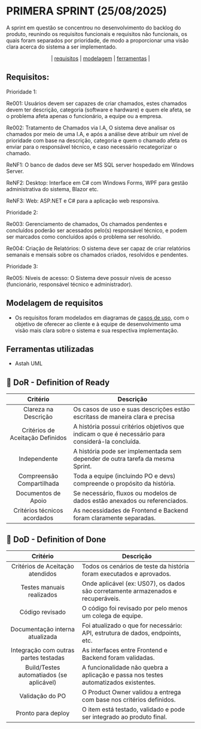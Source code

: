 # PRIMERA SPRINT (25/08/2025)

A sprint em questão se concentrou no desenvolvimento do backlog do produto, reunindo os requisitos funcionais e requisitos não funcionais, os quais foram separados por prioridade, de modo a proporcionar uma visão clara acerca do sistema a ser implementado. 

<p align = "center">
  | <a href="requisitos">requisitos</a> |
  <a href="modelagem">modelagem</a> |
  <a href="ferramentas">ferramentas</a> |
</p>

## Requisitos: 
<a id = "requisitos"></a>

Prioridade 1:

Re001: Usuários devem ser capazes de criar chamados, estes chamados devem ter descrição, categoria (software e hardware) e quem ele afeta, se o problema afeta apenas o funcionário, a equipe ou a empresa.

Re002: Tratamento de Chamados via I.A, O sistema deve analisar os chamados por meio de uma I.A, e após a análise deve atribuir um nível de prioridade com base na descrição, categoria e quem o chamado afeta os enviar para o responsável técnico, e caso necessário recategorizar o chamado.

ReNF1: O banco de dados deve ser MS SQL server hospedado em Windows Server.

ReNF2: Desktop: Interface em C# com Windows Forms, WPF para gestão administrativa do sistema, Blazor etc.

ReNF3: Web: ASP.NET e C# para a aplicação web responsiva.


Prioridade 2:

Re003: Gerenciamento de chamados, Os chamados pendentes e concluídos poderão ser acessados pelo(s) responsável técnico, e podem ser marcados como concluídos após o problema ser resolvido.

Re004: Criação de Relatórios: O sistema deve ser capaz de criar relatórios semanais e mensais sobre os chamados criados, resolvidos e pendentes.

Prioridade 3:

Re005: Níveis de acesso: O Sistema deve possuir níveis de acesso (funcionário, responsável técnico e administrador).

## Modelagem de requisitos  
<a id = "modelagem"></a>
* Os requisitos foram modelados em diagramas de [casos de uso](https://github.com/ChristianFernandesLemos/InterFix/tree/main/Diagramas), com o objetivo de oferecer ao cliente e à equipe de desenvolvimento uma visão mais clara sobre o sistema e sua respectiva implementação.

## Ferramentas utilizadas  
<a id = "ferramentas"></a>
* Astah UML

## 🏅 DoR - Definition of Ready <a id="dor"></a>

|             Critério             | Descrição                                                                                         |
| :------------------------------: | ------------------------------------------------------------------------------------------------- |
|       Clareza na Descrição       | Os casos de uso e suas descrições estão escritass de maneira clara e precisa            |
| Critérios de Aceitação Definidos | A história possui critérios objetivos que indicam o que é necessário para considerá-la concluída. |
|           Independente           | A história pode ser implementada sem depender de outra tarefa da mesma Sprint.                    |
|    Compreensão Compartilhada     | Toda a equipe (incluindo PO e devs) compreende o propósito da história.                           |
|       Documentos de Apoio        | Se necessário, fluxos ou modelos de dados estão anexados ou referenciados.               |
|   Critérios técnicos acordados   | As necessidades de Frontend e Backend foram claramente separadas.              |

## 🏅 DoD - Definition of Done <a id="dod"></a>

|                 Critério                 | Descrição                                                                            |
| :--------------------------------------: | ------------------------------------------------------------------------------------ |
|     Critérios de Aceitação atendidos     | Todos os cenários de teste da história foram executados e aprovados.                 |
|        Testes manuais realizados         | Onde aplicável (ex: US07), os dados são corretamente armazenados e recuperáveis.     |
|             Código revisado              | O código foi revisado por pelo menos um colega de equipe.                            |
|     Documentação interna atualizada      | Foi atualizado o que for necessário: API, estrutura de dados, endpoints, etc.        |
|  Integração com outras partes testadas   | As interfaces entre Frontend e Backend foram validadas.                              |
| Build/Testes automatiados (se aplicável) | A funcionalidade não quebra a aplicação e passa nos testes automatizados existentes. |
|             Validação do PO              | O Product Owner validou a entrega com base nos critérios definidos.                  |
|            Pronto para deploy            | O item está testado, validado e pode ser integrado ao produto final.                 |
